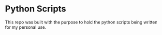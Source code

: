 # Python Scripts

This repo was built with the purpose to hold the python scripts being written 
for my personal use.
